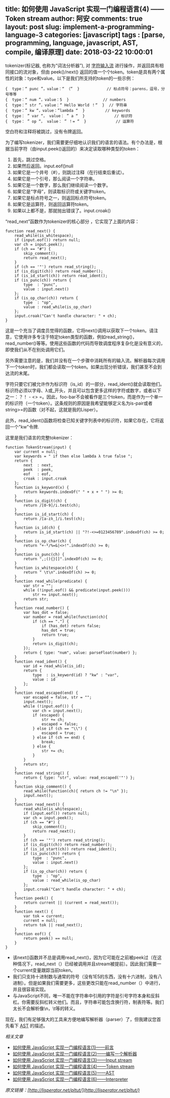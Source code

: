 title: 如何使用 JavaScript 实现一门编程语言(4) —— Token stream
author: 阿安
comments: true
layout: post
slug: implement-a-programming-language-3
categories: [javascript]
tags : [parse, programming, language, javascript, AST, compile, 编译原理]
date: 2018-03-22 10:00:01
---

tokenizer(标记器, 也称为“词法分析器”), 对 [字符输入流](/implement-a-programming-language-3) 进行操作，并返回具有相同接口的流对象，但由 peek()/next() 返回的值一个个token。token是具有两个属性的对象：type和value。以下是我们所支持的token的一些示例：

    {  type：“ punc ”，value：“ （”  }            // 标点符号：parens，逗号，分号等等
    {  type：“ num ”，value：5  }               // numbers
    {  type：“ str ”，value：“ Hello World ！“  }  // 字符串
    {  type：” kw “，value：”lambda “  }         // keywords
    {  type： ” var “， value： ” a “  }             // 标识符
    {  type： ” op “， value： ” ！= “  }             // 运算符

空白符和注释将被跳过，没有令牌返回。

为了编写tokenizer，我们需要更仔细地认识我们的语言的语法。有个办法是，根据当前字符（由input.peek()返回的）来决定读取哪种类型的token：

1. 首先，跳过空格。
2. 如果然后返回。input.eof()null
3. 如果它是一个井号（#），则跳过注释（在行结束后重试）。
4. 如果它是一个引号，那么阅读一个字符串。
5. 如果它是一个数字，那么我们继续阅读一个数字。
6. 如果它是“字母”，则读取标识符或关键字token。
7. 如果它是标点符号之一，则返回标点符号token。
8. 如果它是运算符，则返回运算符token。
9. 如果以上都不是，那就抛出错误了。input.croak()

“read_next”函数作为tokenizer的核心部分 ，它实现了上面的内容：

<!-- more -->

    function read_next() {
        read_while(is_whitespace);
        if (input.eof()) return null;
        var ch = input.peek();
        if (ch == "#") {
            skip_comment();
            return read_next();
        }
        if (ch == '"') return read_string();
        if (is_digit(ch)) return read_number();
        if (is_id_start(ch)) return read_ident();
        if (is_punc(ch)) return {
            type  : "punc",
            value : input.next()
        };
        if (is_op_char(ch)) return {
            type  : "op",
            value : read_while(is_op_char)
        };
        input.croak("Can't handle character: " + ch);
    }

这是一个充当了调度员觉得的函数，它将next()调用以获取下一个token。请注意，它使用许多专注于特定token类型的函数，例如read_string()，read_number()等等。使用这些函数的代码而导致调度程序复杂化是没有意义的，即使我们从不在别处调用它们。

另外需要注意的是，我们并没有在一个步骤中消耗所有的输入流。解析器每次调用下一个token时，我们都会读取一个token。如果出现分析错误，我们甚至不会到达流的末尾。

字符只要它们被允许作为标识符（is_id）的一部分，read_ident()就会读取他们。标识符必须以字母、λ或_开头，并且可以包含更多这样的字符或数字，或者以下之一：？！ - <> =。因此，foo-bar不会被看作是三个token，而是作为一个单一的标识符（一个token）。这条规则的原因是我希望能够定义名为is-pair或者string>=的函数（对不起，这就是我的Lisper）。

此外，read_ident()函数将检查已知关键字列表中的标识符，如果它存在，它将返回一个"kw"令牌.

这里是我们语言的完整tokenizer：

    function TokenStream(input) {
        var current = null;
        var keywords = " if then else lambda λ true false ";
        return {
            next  : next,
            peek  : peek,
            eof   : eof,
            croak : input.croak
        };
        function is_keyword(x) {
            return keywords.indexOf(" " + x + " ") >= 0;
        }
        function is_digit(ch) {
            return /[0-9]/i.test(ch);
        }
        function is_id_start(ch) {
            return /[a-zλ_]/i.test(ch);
        }
        function is_id(ch) {
            return is_id_start(ch) || "?!-<>=0123456789".indexOf(ch) >= 0;
        }
        function is_op_char(ch) {
            return "+-*/%=&|<>!".indexOf(ch) >= 0;
        }
        function is_punc(ch) {
            return ",;(){}[]".indexOf(ch) >= 0;
        }
        function is_whitespace(ch) {
            return " \t\n".indexOf(ch) >= 0;
        }
        function read_while(predicate) {
            var str = "";
            while (!input.eof() && predicate(input.peek()))
                str += input.next();
            return str;
        }
        function read_number() {
            var has_dot = false;
            var number = read_while(function(ch){
                if (ch == ".") {
                    if (has_dot) return false;
                    has_dot = true;
                    return true;
                }
                return is_digit(ch);
            });
            return { type: "num", value: parseFloat(number) };
        }
        function read_ident() {
            var id = read_while(is_id);
            return {
                type  : is_keyword(id) ? "kw" : "var",
                value : id
            };
        }
        function read_escaped(end) {
            var escaped = false, str = "";
            input.next();
            while (!input.eof()) {
                var ch = input.next();
                if (escaped) {
                    str += ch;
                    escaped = false;
                } else if (ch == "\\") {
                    escaped = true;
                } else if (ch == end) {
                    break;
                } else {
                    str += ch;
                }
            }
            return str;
        }
        function read_string() {
            return { type: "str", value: read_escaped('"') };
        }
        function skip_comment() {
            read_while(function(ch){ return ch != "\n" });
            input.next();
        }
        function read_next() {
            read_while(is_whitespace);
            if (input.eof()) return null;
            var ch = input.peek();
            if (ch == "#") {
                skip_comment();
                return read_next();
            }
            if (ch == '"') return read_string();
            if (is_digit(ch)) return read_number();
            if (is_id_start(ch)) return read_ident();
            if (is_punc(ch)) return {
                type  : "punc",
                value : input.next()
            };
            if (is_op_char(ch)) return {
                type  : "op",
                value : read_while(is_op_char)
            };
            input.croak("Can't handle character: " + ch);
        }
        function peek() {
            return current || (current = read_next());
        }
        function next() {
            var tok = current;
            current = null;
            return tok || read_next();
        }
        function eof() {
            return peek() == null;
        }
    }


- 该next()函数并不总是调用read_next()，因为它可能在之前被peek过（在这种情况下，read_next（）已经被调用并且stream被提前）。因此我们需要一个current变量跟踪当前token。
- 我们只支持十进制数与通常的符号（没有1E5的东西，没有十六进制，没有八进制）。但是如果我们需要更多，这些更改只能在read_number（）中进行，并且很容易实现。
- 与JavaScript不同，唯一不能在字符串中引用的字符是引号字符本身和反斜杠。你需要反斜杠转义他们。而且，字符串可能包含换行符，制表符等。我们太长不会解析像\n，\t等的转义。

现在，我们有足够强大的工具来方便地编写解析器（parser）了，但我建议您首先看下 [AST](/implement-a-programming-language-5) 的描述。



_相关文章_

- [如何使用 JavaScript 实现一门编程语言(1)——前言](/implement-a-programming-language)
- [如何使用 JavaScript 实现一门编程语言(2)——编写一个解析器](/implement-a-programming-language-2)
- [如何使用 JavaScript 实现一门编程语言(3)——Input stream](/implement-a-programming-language-3)
- [如何使用 JavaScript 实现一门编程语言(4)——Token stream](/implement-a-programming-language-4)
- [如何使用 JavaScript 实现一门编程语言(5)——AST](/implement-a-programming-language-5)
- [如何使用 JavaScript 实现一门编程语言(6)——Interpreter](/implement-a-programming-language-6)



_原文链接：[http://lisperator.net/pltut/](http://lisperator.net/pltut/)_